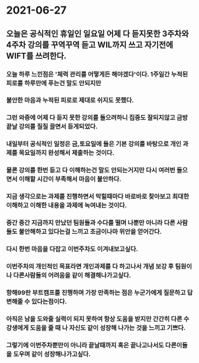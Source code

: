 # 2021-06-27

## 오늘은 공식적인 휴일인 일요일 어제 다 듣지못한 3주차와 4주차 강의를 꾸역꾸역 듣고 WIL까지 쓰고 자기전에 WIFT를 쓰려한다.

### 오늘 하루 느낀점은 '체력 관리를 어떻게든 해야겠다'이다. 1주일간 누적된 피로를 하루만에 푸는건 말도 안되지만

### 불안한 마음과 누적된 피로로 제대로 쉬지도 못했다.

### 그런 와중에 어제 다 듣지 못한 강의를 들으려하니 집중도 잘되지않고 금방 끝날 강의를 질질 끌면서 듣게되었다.

### 내일부터 공식적인 일정은 금,토요일에 들은 기본 강의를 바탕으로 개인 과제를 목요일까지 완성해서 제출하는 것이다.

### 물론 강의를 한번 듣고 다 이해하는건 말도 안되는거지만 다시 여러번 들으면서 이해할 시간이 부족해서 마음이 불안하다.

### 지금 생각으로는 과제를 진행하면서 막힐때마다 바로바로 찾아보고 최대한 이해하고 이해한 내용을 과제에 녹여내는 것이다.

### 중간 중간 지금까지 만났던 팀원들과 수다를 떨며 나뿐만 아니라 다른 사람들도 불안해하고 있다는걸 느끼고 조금이나마 위안을 얻어간다.

### 다시 한번 마음을 다잡고 이번주차도 이겨내보고싶다.

### 이번주차의 개인적인 목표라면 개인과제를 다 하고나서 개념 보강 후 팀원이나 다른사람들의 어려움을 같이 해결해나가고싶다.

### 항해99란 부트캠프를 진행하며 가장 만족하는 점은 누군가에게 질문하고 답변해줄 수 있다는점이다.

### 아직은 남을 도와줄 실력이 되지 못하여 항상 도움을 받지만 간간히 다른 수강생에게 도움을 줄 때 나 자신도 같이 성장해 나가는 것을 느끼고 기쁘다.

### 그렇기에 이번주차뿐만이 아니라 끝날때까지 혹은 끝나고나서도 다른이들을 도우며 같이 성장해나가고싶다.
